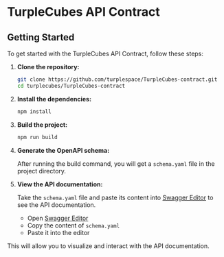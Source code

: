# TurpleCubes API Contract

## Getting Started

To get started with the TurpleCubes API Contract, follow these steps:

1. **Clone the repository:**

    ```sh
    git clone https://github.com/turplespace/TurpleCubes-contract.git
    cd turplecubes/TurpleCubes-contract
    ```

2. **Install the dependencies:**

    ```sh
    npm install
    ```

3. **Build the project:**

    ```sh
    npm run build
    ```

4. **Generate the OpenAPI schema:**

    After running the build command, you will get a `schema.yaml` file in the project directory.

5. **View the API documentation:**

    Take the `schema.yaml` file and paste its content into [Swagger Editor](https://editor.swagger.io/) to see the API documentation.

    - Open [Swagger Editor](https://editor.swagger.io/)
    - Copy the content of `schema.yaml`
    - Paste it into the editor

This will allow you to visualize and interact with the API documentation.